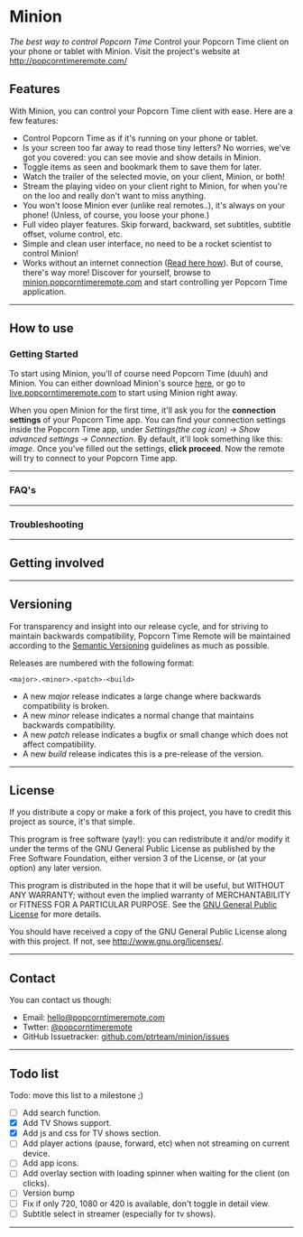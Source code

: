# Minion
*The best way to control Popcorn Time*
Control your Popcorn Time client on your phone or tablet with Minion.
Visit the project's website at http://popcorntimeremote.com/

## Features
With Minion, you can control your Popcorn Time client with ease. Here are a few features:
- Control Popcorn Time as if it's running on your phone or tablet.
- Is your screen too far away to read those tiny letters? No worries, we've got you covered: you can see movie and show details in Minion.
- Toggle items as seen and bookmark them to save them for later.
- Watch the trailer of the selected movie, on your client, Minion, or both!
- Stream the playing video on your client right to Minion, for when you're on the loo and really don't want to miss anything.
- You won't loose Minion ever (unlike real remotes..), it's always on your phone! (Unless, of course, you loose your phone.)
- Full video player features. Skip forward, backward, set subtitles, subtitle offset, volume control, etc.
- Simple and clean user interface, no need to be a rocket scientist to control Minion!
- Works without an internet connection ([Read here how](https://help.popcorntimeremote.com/#offline-mode)).
But of course, there's way more! Discover for yourself, browse to [minion.popcorntimeremote.com](https://minion.popcorntimeremote.com) and start controlling yer Popcorn Time application.

***

## How to use

### Getting Started
To start using Minion, you'll of course need Popcorn Time (duuh) and Minion. You can either download Minion's source [here](https://github.com/ptrteam/minion/releases/newest), or go to [live.popcorntimeremote.com](https://remote.popcorntimeremote.com) to start using Minion right away.

When you open Minion for the first time, it'll ask you for the **connection settings** of your Popcorn Time app. You can find your connection settings inside the Popcorn Time app, under *Settings(the cog icon) -> Show advanced settings -> Connection*. By default, it'll look something like this: *image*. Once you've filled out the settings, **click proceed**. Now the remote will try to connect to your Popcorn Time app.

***

### FAQ's

***

### Troubleshooting

***

## Getting involved

***

## Versioning
For transparency and insight into our release cycle, and for striving to maintain backwards compatibility, Popcorn Time Remote will be maintained according to the [Semantic Versioning](http://semver.org/) guidelines as much as possible.

Releases are numbered with the following format:

`<major>.<minor>.<patch>-<build>`

* A new *major* release indicates a large change where backwards compatibility is broken.
* A new *minor* release indicates a normal change that maintains backwards compatibility.
* A new *patch* release indicates a bugfix or small change which does not affect compatibility.
* A new *build* release indicates this is a pre-release of the version.

***

## License
If you distribute a copy or make a fork of this project, you have to credit this project as source, it's that simple.
	
This program is free software (yay!): you can redistribute it and/or modify it under the terms of the GNU General Public License as published by the Free Software Foundation, either version 3 of the License, or (at your option) any later version.
 
This program is distributed in the hope that it will be useful, but WITHOUT ANY WARRANTY; without even the implied warranty of MERCHANTABILITY or FITNESS FOR A PARTICULAR PURPOSE. See the [GNU General Public License](/LICENSE) for more details.
 
You should have received a copy of the GNU General Public License along with this project. If not, see <http://www.gnu.org/licenses/>.

***

## Contact
You can contact us though:
- Email: [hello@popcorntimeremote.com](mailto:hello@popcorntimeremote.com)
- Twtter: [@popcorntimeremote](https://twitter.com/popcorntimeremote)
- GitHub Issuetracker: [github.com/ptrteam/minion/issues](https://github.com/ptrteam/minion/issues)

***

## Todo list

Todo: move this list to a milestone ;)

- [ ] Add search function.
- [x] Add TV Shows support.
- [x] Add js and css for TV shows section.
- [ ] Add player actions (pause, forward, etc) when not streaming on current device.
- [ ] Add app icons.
- [ ] Add overlay section with loading spinner when waiting for the client (on clicks).
- [ ] Version bump
- [ ] Fix if only 720, 1080 or 420 is available, don't toggle in detail view.
- [ ] Subtitle select in streamer (especially for tv shows).

***
